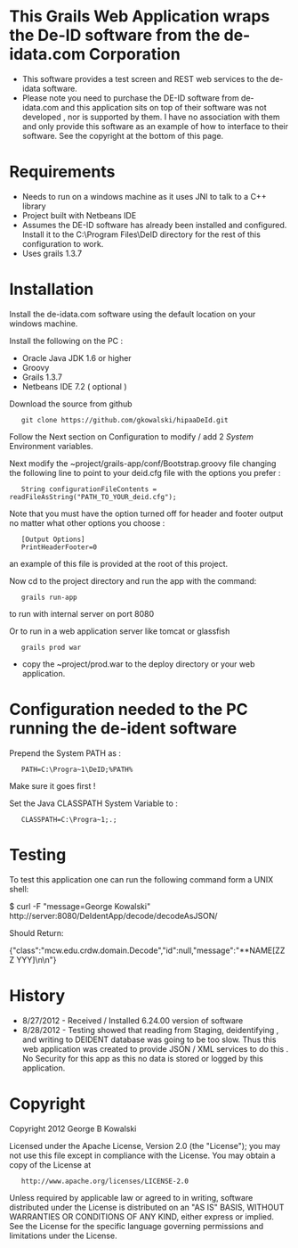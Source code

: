 This Grails Web Application wraps the De-ID software from the de-idata.com Corporation
======

- This software provides a test screen and REST web services to the de-idata software. 
- Please note you need to purchase the DE-ID software from de-idata.com and this
  application sits on top of their software was not developed , nor is supported by them. 
  I have no association with them and only provide this software as an example of 
  how to interface to their software. See the copyright at the bottom of this page. 

Requirements
======

- Needs to run on a windows machine as it uses JNI to talk to a C++ library
- Project built with Netbeans IDE
- Assumes the DE-ID software has already been installed and configured. Install
  it to the C:\Program Files\DeID directory for the rest of this configuration 
  to work. 
- Uses grails 1.3.7 

Installation
============

Install the de-idata.com software using the default location on your windows machine. 

Install the following on the PC : 
- Oracle Java JDK 1.6 or higher 
- Groovy
- Grails 1.3.7
- Netbeans IDE 7.2 ( optional ) 

Download the source from github

       git clone https://github.com/gkowalski/hipaaDeId.git

Follow the Next section on Configuration to modify / add 2 *System* Environment 
variables. 

Next modify the ~project/grails-app/conf/Bootstrap.groovy file changing the following 
line to point to your deid.cfg file with the options you prefer : 

       String configurationFileContents = readFileAsString("PATH_TO_YOUR_deid.cfg");

Note that you must have the option turned off for header and footer output no matter what other options you choose : 

       [Output Options]
       PrintHeaderFooter=0

an example of this file is provided at the root of this project. 

Now cd to the project directory and run the app with the command: 

       grails run-app 

to run with internal server on port 8080

Or to run in a web application server like tomcat or glassfish

       grails prod war

- copy the ~project/prod.war to the deploy directory or your web application.

    
Configuration needed to the PC running the de-ident software 
==============================================================


Prepend the System PATH as : 

       PATH=C:\Progra~1\DeID;%PATH%

Make sure it goes first ! 

Set the Java CLASSPATH System Variable to : 

       CLASSPATH=C:\Progra~1;.;


Testing
=======

To test this application one can run the following command form a UNIX shell: 

$ curl -F "message=George Kowalski" http://server:8080/DeIdentApp/decode/decodeAsJSON/

Should Return: 

{"class":"mcw.edu.crdw.domain.Decode","id":null,"message":"**NAME[ZZZ YYY]\n\n"} 


History
======

- 8/27/2012 - Received / Installed 6.24.00 version of software
- 8/28/2012 - Testing showed that reading from Staging, deidentifying , and writing
    to DEIDENT database was going to be too slow. Thus this web application was 
    created to provide JSON / XML services to do this . No Security for this app 
    as this no data is stored or logged by this application. 

Copyright
=========

Copyright 2012 George B Kowalski

   Licensed under the Apache License, Version 2.0 (the "License");
   you may not use this file except in compliance with the License.
   You may obtain a copy of the License at

       http://www.apache.org/licenses/LICENSE-2.0

   Unless required by applicable law or agreed to in writing, software
   distributed under the License is distributed on an "AS IS" BASIS,
   WITHOUT WARRANTIES OR CONDITIONS OF ANY KIND, either express or implied.
   See the License for the specific language governing permissions and
   limitations under the License.